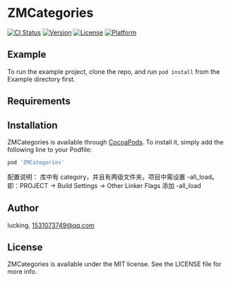 # ZMCategories

[![CI Status](https://img.shields.io/travis/lucking/ZMCategories.svg?style=flat)](https://travis-ci.org/lucking/ZMCategories)
[![Version](https://img.shields.io/cocoapods/v/ZMCategories.svg?style=flat)](https://cocoapods.org/pods/ZMCategories)
[![License](https://img.shields.io/cocoapods/l/ZMCategories.svg?style=flat)](https://cocoapods.org/pods/ZMCategories)
[![Platform](https://img.shields.io/cocoapods/p/ZMCategories.svg?style=flat)](https://cocoapods.org/pods/ZMCategories)

## Example

To run the example project, clone the repo, and run `pod install` from the Example directory first.

## Requirements

## Installation

ZMCategories is available through [CocoaPods](https://cocoapods.org). To install
it, simply add the following line to your Podfile:

```ruby
pod 'ZMCategories'
```

配置说明：
库中有 category，并且有两级文件夹，项目中需设置 -all_load。
即：PROJECT -> Build Settings -> Other Linker Flags 添加 -all_load


## Author

lucking, 1531073749@qq.com

## License

ZMCategories is available under the MIT license. See the LICENSE file for more info.

